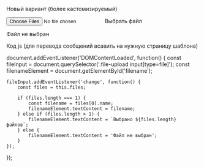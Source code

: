Новый вариант (более кастомизируемый)

<div class="file-upload">
     <label>
          <input type="file" name="file" multiple>
          <span>Выбрать файл</span>
     </label>
</div>
<!--Вывод названия файла-->
<p id="filename" class="filename">Файл не выбран</p>

Код js (для перевода сообщений всавить на нужную страницу шаблона)

document.addEventListener('DOMContentLoaded', function() {
    const fileInput = document.querySelector('.file-upload input[type=file]');
    const filenameElement = document.getElementById('filename');

    fileInput.addEventListener('change', function() {
        const files = this.files;
    
        if (files.length === 1) {
            const filename = files[0].name;
            filenameElement.textContent = filename;
        } else if (files.length > 1) {
            filenameElement.textContent = `Выбрано ${files.length} файлов`;
        } else {
            filenameElement.textContent = 'Файл не выбран';
        }
    });

});
